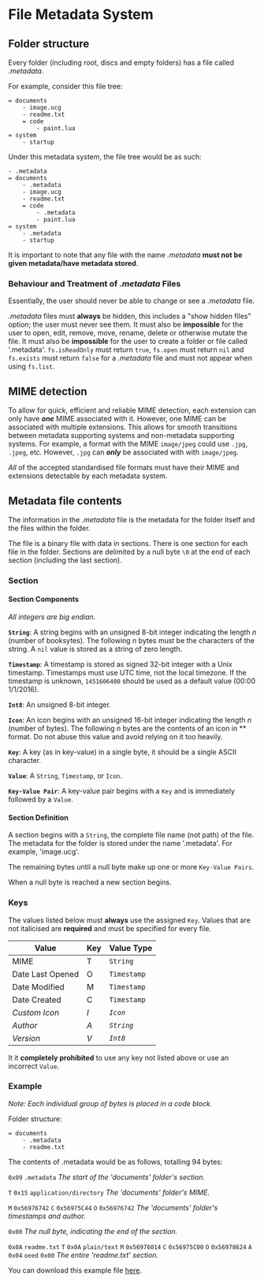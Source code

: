 # File Metadata System

## Folder structure

Every folder (including root, discs and empty folders) has a file called *.metadata*. 

For example, consider this file tree:

```
= documents
	- image.ucg
	- readme.txt
	= code
		- paint.lua
= system
	- startup

```

Under this metadata system, the file tree would be as such:

```
- .metadata
= documents
	- .metadata
	- image.ucg
	- readme.txt
	= code
		- .metadata
		- paint.lua
= system
	- .metadata
	- startup

```

It is important to note that any file with the name *.metadata* **must not be given metadata/have metadata stored**.

### Behaviour and Treatment of *.metadata* Files

Essentially, the user should never be able to change or see a *.metadata* file.

*.metadata* files must **always** be hidden, this includes a "show hidden files" option; the user must never see them. It must also be **impossible** for the user to open, edit, remove, move, rename, delete or otherwise mutate the file. It must also be **impossible** for the user to create a folder or file called '.metadata'. `fs.isReadOnly` must return `true`, `fs.open` must return `nil` and `fs.exists` must return `false` for a *.metadata* file and must not appear when using `fs.list`.

## MIME detection

To allow for quick, efficient and reliable MIME detection, each extension can only have ***one*** MIME associated with it. However, one MIME can be associated with multiple extensions. This allows for smooth transitions between metadata supporting systems and non-metadata supporting systems. For example, a format with the MIME `image/jpeg` could use `.jpg`, `.jpeg`, etc. However, `.jpg` can ***only*** be associated with with `image/jpeg`.

*All* of the accepted standardised file formats must have their MIME and extensions detectable by each metadata system.

## Metadata file contents

The information in the *.metadata* file is the metadata for the folder itself and the files within the folder.

The file is a binary file with data in sections. There is one section for each file in the folder. Sections are delimited by a null byte `\0` at the end of each section (including the last section).

### Section

#### Section Components

*All integers are big endian.*

**`String`**: A string begins with an unsigned 8-bit integer indicating the length *n* (number of booksytes). The following *n* bytes must be the characters of the string. A `nil` value is stored as a string of zero length.

**`Timestamp`**: A timestamp is stored as signed 32-bit integer with a Unix timestamp. Timestamps must use UTC time, not the local timezone. If the timestamp is unknown, `1451606400` should be used as a default value (00:00 1/1/2016).

**`Int8`**: An unsigned 8-bit integer.

**`Icon`**: An icon begins with an unsigned 16-bit integer indicating the length *n* (number of bytes). The following *n* bytes are the contents of an icon in ** format. Do not abuse this value and avoid relying on it too heavily.

**`Key`**: A key (as in key-value) in a single byte, it should be a single ASCII character.

**`Value`**: A `String`, `Timestamp`, or `Icon`.

**`Key-Value Pair`**: A key-value pair begins with a `Key` and is immediately followed by a `Value`.

#### Section Definition

A section begins with a `String`, the complete file name (not path) of the file. The metadata for the folder is stored under the name '.metadata'. For example, 'image.ucg'.

The remaining bytes until a null byte make up one or more `Key-Value Pairs`.

When a null byte is reached a new section begins.

### Keys

The values listed below must **always** use the assigned `Key`. Values that are not italicised are **required** and must be specified for every file.

|      Value       | Key | Value Type  |
| ---------------- | --- | ----------- |
|      MIME        |  T  |  `String`   |
| Date Last Opened |  O  | `Timestamp` |
|  Date Modified   |  M  | `Timestamp` |
|  Date Created    |  C  | `Timestamp` |
|  *Custom Icon*   | *I* |  *`Icon`*   |
|     *Author*     | *A* | *`String`*  |
|    *Version*     | *V* |  *`Int8`*   |

It it **completely prohibited** to use any key not listed above or use an incorrect `Value`.

### Example

*Note: Each individual group of bytes is placed in a code block.*

Folder structure:

```
= documents
	- .metadata
	- readme.txt
```

The contents of .metadata would be as follows, totalling 94 bytes:

`0x09` `.metadata` *The start of the 'documents' folder's section.* 

`T` `0x15` `application/directory` *The 'documents' folder's MIME.*

`M` `0x56976742` `C` `0x56975C44` `O` `0x56976742` *The 'documents' folder's timestamps and author.*

`0x00`  *The null byte, indicating the end of the section.*

`0x0A` `readme.txt` `T` `0x0A` `plain/text` `M` `0x56976014` `C` `0x56975C00` `O` `0x56978624` `A` `0x04` `oeed` `0x00`  *The entire 'readme.txt' section.*

You can download this example file [here](http://puu.sh/mvdqC/41d3b5151f).